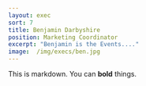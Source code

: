 ```yaml
---
layout: exec
sort: 7
title: Benjamin Darbyshire
position: Marketing Coordinator
excerpt: "Benjamin is the Events...."
image:  /img/execs/ben.jpg
---
```


This is markdown. You can **bold** things.